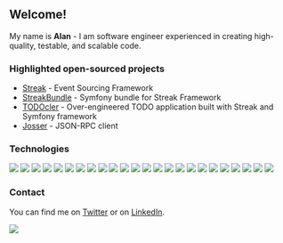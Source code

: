 ## Welcome!
My name is __Alan__ - I am software engineer experienced in creating high-quality, testable, and scalable code.

### Highlighted open-sourced projects
- [Streak](https://github.com/streakphp/streak) - Event Sourcing Framework
- [StreakBundle](https://github.com/streakphp/streak-bundle) - Symfony bundle for Streak Framework
- [TODOcler](https://github.com/alanbem/todocler) - Over-engineered TODO application built with Streak and Symfony framework
- [Josser](https://github.com/alanbem/josser) - JSON-RPC client

### Technologies
![](https://img.shields.io/badge/Runtime-MacOS-informational?style=flat&logo=Apple&logoColor=white&color=2bbc8a)
![](https://img.shields.io/badge/Runtime-Linux-informational?style=flat&logo=Linux&logoColor=white&color=2bbc8a)
![](https://img.shields.io/badge/Runtime-Docker-informational?style=flat&logo=Docker&logoColor=white&color=2bbc8a)
![](https://img.shields.io/badge/Code-PHP-informational?style=flat&logo=PHP&logoColor=white&color=2bbc8a)
![](https://img.shields.io/badge/Framework-Symfony-informational?style=flat&logo=Symfony&logoColor=white&color=2bbc8a)
![](https://img.shields.io/badge/Framework-Streak-informational?style=flat&logo=Streak&logoColor=white&color=2bbc8a)
![](https://img.shields.io/badge/ORM-Doctrine-informational?style=flat&logo=Doctrine&logoColor=white&color=2bbc8a)
![](https://img.shields.io/badge/Testing-PHPUnit-informational?style=flat&logo=PHPUnit&logoColor=white&color=2bbc8a)
![](https://img.shields.io/badge/Testing-Behat-informational?style=flat&logo=Behat&logoColor=white&color=2bbc8a)
![](https://img.shields.io/badge/QA-Deptrac-informational?style=flat&logo=Deptrac&logoColor=white&color=2bbc8a)
![](https://img.shields.io/badge/QA-Rector-informational?style=flat&logo=Rector&logoColor=white&color=2bbc8a)
![](https://img.shields.io/badge/Debugger-XDebug-informational?style=flat&logo=XDebug&logoColor=white&color=2bbc8a)
![](https://img.shields.io/badge/Database-MySQL-informational?style=flat&logo=MySQL&logoColor=white&color=2bbc8a)
![](https://img.shields.io/badge/Database-PostgreSQL-informational?style=flat&logo=PostgreSQL&logoColor=white&color=2bbc8a)
![](https://img.shields.io/badge/Database-Redis-informational?style=flat&logo=Redis&logoColor=white&color=2bbc8a)
![](https://img.shields.io/badge/Database-MongoDB-informational?style=flat&logo=MongoDb&logoColor=white&color=2bbc8a)
![](https://img.shields.io/badge/Database-Elastic-informational?style=flat&logo=Elastic&logoColor=white&color=2bbc8a)
![](https://img.shields.io/badge/Database-Event_Store-informational?style=flat&logo=Event-Store&logoColor=white&color=2bbc8a)
![](https://img.shields.io/badge/Queue-RabbitMQ-informational?style=flat&logo=RabbitMQ&logoColor=white&color=2bbc8a)
![](https://img.shields.io/badge/CI-Github_Actions-informational?style=flat&logo=Github-Actions&logoColor=white&color=2bbc8a)
![](https://img.shields.io/badge/CI-CircleCI-informational?style=flat&logo=CircleCI&logoColor=white&color=2bbc8a)
![](https://img.shields.io/badge/CI-Jenkins-informational?style=flat&logo=Jenkins&logoColor=white&color=2bbc8a)
![](https://img.shields.io/badge/IDE-PhpStorm-informational?style=flat&logo=PhpStorm&logoColor=white&color=2bbc8a)
![](https://img.shields.io/badge/Editor-Sublime_Text-informational?style=flat&logo=Sublime-Text&logoColor=white&color=2bbc8a)

### Contact
You can find me on [Twitter][1] or on [LinkedIn][2].

![](https://komarev.com/ghpvc/?username=alanbem&label=views&color=lightgrey)


[1]: https://twitter.com/alangbem
[2]: https://www.linkedin.com/in/alanbem/
